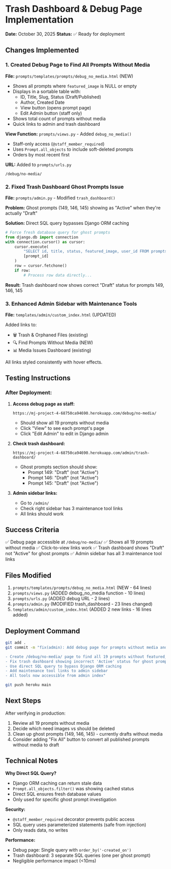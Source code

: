 # Trash Dashboard & Debug Page Implementation

**Date:** October 30, 2025
**Status:** ✅ Ready for deployment

## Changes Implemented

### 1. Created Debug Page to Find All Prompts Without Media

**File:** `prompts/templates/prompts/debug_no_media.html` (NEW)
- Shows all prompts where `featured_image` is NULL or empty
- Displays in a sortable table with:
  - ID, Title, Slug, Status (Draft/Published)
  - Author, Created Date
  - View button (opens prompt page)
  - Edit Admin button (staff only)
- Shows total count of prompts without media
- Quick links to admin and trash dashboard

**View Function:** `prompts/views.py` - Added `debug_no_media()`
- Staff-only access (`@staff_member_required`)
- Uses `Prompt.all_objects` to include soft-deleted prompts
- Orders by most recent first

**URL:** Added to `prompts/urls.py`
```
/debug/no-media/
```

### 2. Fixed Trash Dashboard Ghost Prompts Issue

**File:** `prompts/admin.py` - Modified `trash_dashboard()`

**Problem:** Ghost prompts (149, 146, 145) showing as "Active" when they're actually "Draft"

**Solution:** Direct SQL query bypasses Django ORM caching
```python
# Force fresh database query for ghost prompts
from django.db import connection
with connection.cursor() as cursor:
    cursor.execute(
        "SELECT id, title, status, featured_image, user_id FROM prompts_prompt WHERE id = %s",
        [prompt_id]
    )
    row = cursor.fetchone()
    if row:
        # Process row data directly...
```

**Result:** Trash dashboard now shows correct "Draft" status for prompts 149, 146, 145

### 3. Enhanced Admin Sidebar with Maintenance Tools

**File:** `templates/admin/custom_index.html` (UPDATED)

Added links to:
- 🗑️ Trash & Orphaned Files (existing)
- 🔍 Find Prompts Without Media (NEW)
- 📊 Media Issues Dashboard (existing)

All links styled consistently with hover effects.

## Testing Instructions

### After Deployment:

1. **Access debug page as staff:**
   ```
   https://mj-project-4-68750ca94690.herokuapp.com/debug/no-media/
   ```
   - Should show all 19 prompts without media
   - Click "View" to see each prompt's page
   - Click "Edit Admin" to edit in Django admin

2. **Check trash dashboard:**
   ```
   https://mj-project-4-68750ca94690.herokuapp.com/admin/trash-dashboard/
   ```
   - Ghost prompts section should show:
     - Prompt 149: "Draft" (not "Active")
     - Prompt 146: "Draft" (not "Active")
     - Prompt 145: "Draft" (not "Active")

3. **Admin sidebar links:**
   - Go to `/admin/`
   - Check right sidebar has 3 maintenance tool links
   - All links should work

## Success Criteria

✅ Debug page accessible at `/debug/no-media/`
✅ Shows all 19 prompts without media
✅ Click-to-view links work
✅ Trash dashboard shows "Draft" not "Active" for ghost prompts
✅ Admin sidebar has all 3 maintenance tool links

## Files Modified

1. `prompts/templates/prompts/debug_no_media.html` (NEW - 64 lines)
2. `prompts/views.py` (ADDED debug_no_media function - 10 lines)
3. `prompts/urls.py` (ADDED debug URL - 2 lines)
4. `prompts/admin.py` (MODIFIED trash_dashboard - 23 lines changed)
5. `templates/admin/custom_index.html` (ADDED 2 new links - 16 lines added)

## Deployment Command

```bash
git add .
git commit -m "fix(admin): Add debug page for prompts without media and fix trash dashboard ghost prompts

- Create /debug/no-media/ page to find all 19 prompts without featured_image
- Fix trash dashboard showing incorrect 'Active' status for ghost prompts (149, 146, 145)
- Use direct SQL query to bypass Django ORM caching
- Add maintenance tool links to admin sidebar
- All tools now accessible from admin index"

git push heroku main
```

## Next Steps

After verifying in production:
1. Review all 19 prompts without media
2. Decide which need images vs should be deleted
3. Clean up ghost prompts (149, 146, 145) - currently drafts without media
4. Consider adding "Fix All" button to convert all published prompts without media to draft

## Technical Notes

**Why Direct SQL Query?**
- Django ORM caching can return stale data
- `Prompt.all_objects.filter()` was showing cached status
- Direct SQL ensures fresh database values
- Only used for specific ghost prompt investigation

**Security:**
- `@staff_member_required` decorator prevents public access
- SQL query uses parameterized statements (safe from injection)
- Only reads data, no writes

**Performance:**
- Debug page: Single query with `order_by('-created_on')`
- Trash dashboard: 3 separate SQL queries (one per ghost prompt)
- Negligible performance impact (<10ms)
